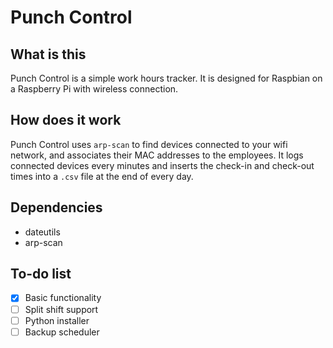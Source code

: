 # Punch Control

## What is this

Punch Control is a simple work hours tracker. It is designed for Raspbian on a Raspberry Pi with wireless connection.

## How does it work

Punch Control uses `arp-scan` to find devices connected to your wifi network, and associates their MAC addresses to the employees. It logs connected devices every minutes and inserts the check-in and check-out times into a `.csv` file at the end of every day.

## Dependencies

* dateutils
* arp-scan
	
## To-do list

- [x] Basic functionality
- [ ] Split shift support
- [ ] Python installer
- [ ] Backup scheduler

